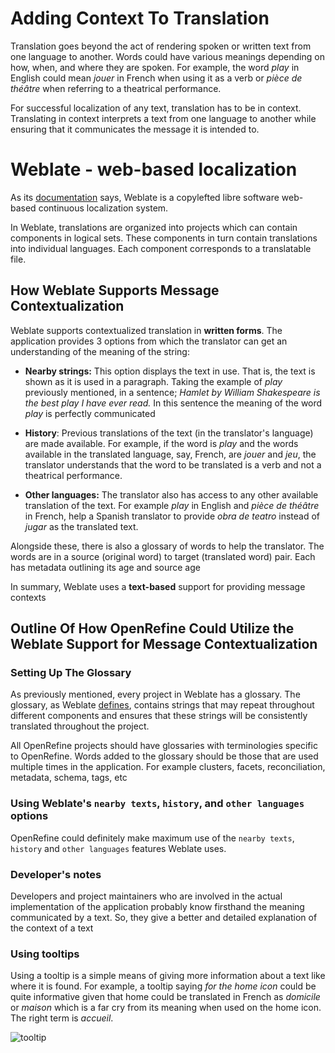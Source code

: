 #  Adding Context To Translation

Translation goes beyond the act of rendering spoken or written text from one language to another. Words could have various meanings depending on how, when, and where they are spoken. For example, the word *play* in English could mean *jouer* in French when using it as a verb or *pièce de théâtre* when referring to a theatrical performance.

For successful localization of any text, translation has to be in context.
Translating in context interprets a text from one language to another while ensuring that it communicates the message it is intended to.




# Weblate - web-based localization

As its [documentation](https://docs.weblate.org/en/latest/) says, Weblate is a copylefted libre software web-based continuous localization system.

In Weblate, translations are organized into projects which can contain components in logical sets. These components in turn contain translations into individual languages. Each component corresponds to a translatable file.


## How Weblate Supports Message Contextualization

Weblate supports contextualized translation in **written forms**. The application provides 3 options from which the translator can get an understanding of the meaning of the string:


- **Nearby strings:** This option displays the text in use. That is, the text is shown as it is used in a paragraph. Taking the example of *play* previously mentioned, in a sentence; *Hamlet by William Shakespeare is the best play I have ever read.* In this sentence the meaning of the word *play* is perfectly communicated


- **History**: Previous translations of the text (in the translator's language) are made available. For example, if the word is *play* and the words available in the translated language, say, French, are *jouer* and *jeu*, the translator understands that the word to be translated is a verb and not a theatrical performance.


- **Other languages:**  The translator also has access to any other available translation of the text. For example *play* in English and *pièce de théâtre* in French, help a Spanish translator to provide *obra de teatro* instead of *jugar* as the translated text.

Alongside these, there is also a glossary of words to help the translator. The words are in a source (original word) to target (translated word)  pair. Each has metadata outlining its age and source age

In summary, Weblate uses a **text-based** support for providing message contexts

## Outline Of How OpenRefine Could Utilize the Weblate Support for Message Contextualization

### Setting Up The Glossary
As previously mentioned, every project in Weblate has a glossary. The glossary, as Weblate [defines](https://lstn.wolba.ch/weblate-terms/#:~:text=Every%20project%20on%20Weblate%20is,consistently%20translated%20throughout%20the%20project.), contains strings that may repeat throughout different components and ensures that these strings will be consistently translated throughout the project.

All OpenRefine projects should have glossaries with terminologies specific to OpenRefine. Words added to the glossary should be those that are used multiple times in the application. For example clusters, facets, reconciliation, metadata, schema, tags, etc

### Using Weblate's `nearby texts`, `history`, and `other languages` options

OpenRefine could definitely make maximum use of the `nearby texts`, `history` and `other languages` features Weblate uses.

### Developer's notes

Developers and project maintainers who are involved in the actual implementation of the application probably know firsthand the meaning communicated by a text. So, they give a better and detailed explanation of the context of a text 

### Using tooltips

Using a tooltip is a simple means of giving more information about a text like where it is found. For example, a tooltip saying *for the home icon* could be quite informative given that home could be translated in French as *domicile* or *maison* which is a far cry from its meaning when used on the home icon. The right term is *accueil*.

![tooltip](https://s3.amazonaws.com/assets.fullstack.io/n/20200228170642994_react-tooltip.png)


